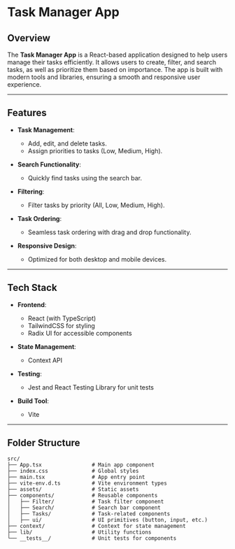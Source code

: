# Task Manager App

## Overview

The **Task Manager App** is a React-based application designed to help users manage their tasks efficiently. It allows users to create, filter, and search tasks, as well as prioritize them based on importance. The app is built with modern tools and libraries, ensuring a smooth and responsive user experience.

---

## Features

- **Task Management**:
  - Add, edit, and delete tasks.
  - Assign priorities to tasks (Low, Medium, High).

- **Search Functionality**:
  - Quickly find tasks using the search bar.

- **Filtering**:
  - Filter tasks by priority (All, Low, Medium, High).

- **Task Ordering**:
  - Seamless task ordering with drag and drop functionality.

- **Responsive Design**:
  - Optimized for both desktop and mobile devices.

---

## Tech Stack

- **Frontend**:
  - React (with TypeScript)
  - TailwindCSS for styling
  - Radix UI for accessible components

- **State Management**:
  - Context API

- **Testing**:
  - Jest and React Testing Library for unit tests

- **Build Tool**:
  - Vite

---

## Folder Structure

```plaintext
src/
├── App.tsx                # Main app component
├── index.css              # Global styles
├── main.tsx               # App entry point
├── vite-env.d.ts          # Vite environment types
├── assets/                # Static assets
├── components/            # Reusable components
│   ├── Filter/            # Task filter component
│   ├── Search/            # Search bar component
│   ├── Tasks/             # Task-related components
│   ├── ui/                # UI primitives (button, input, etc.)
├── context/               # Context for state management
├── lib/                   # Utility functions
└── __tests__/             # Unit tests for components